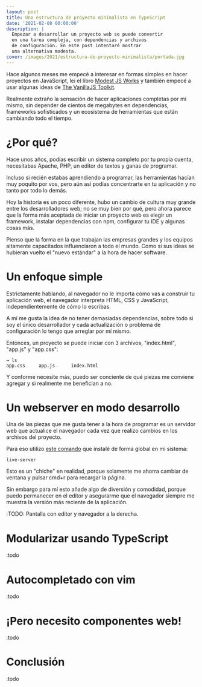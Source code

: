 ```yaml
---
layout: post
title: Una estructura de proyecto minimalista en TypeScript
date: '2021-02-08 00:00:00'
description: |
  Empezar a desarrollar un proyecto web se puede convertir
  en una tarea compleja, con dependencias y archivos
  de configuración. En este post intentaré mostrar
  una alternativa modesta.
cover: /images/2021/estructura-de-proyecto-minimalista/portada.jpg
---
```


Hace algunos meses me empecé a interesar en formas simples
en hacer proyectos en JavaScript, leí el libro [Modest JS Works](https://modestjs.works/book/part-1/intro/)
y también empecé a usar algunas ideas de [The VanillaJS Toolkit](https://vanillajstoolkit.com/).

Realmente extraño la sensación de hacer aplicaciones completas por mi mismo,
sin depender de cientos de megabytes en dependencias, frameworks
sofisticados y un ecosistema de herramientas que están cambiando
todo el tiempo.

# ¿Por qué?

Hace unos años, podías escribir un sistema completo por tu propia cuenta,
necesitabas Apache, PHP, un editor de textos y ganas de programar. 

Incluso si recién estabas aprendiendo a programar, las herramientas hacían
muy poquito por vos, pero aún así podías concentrarte en tu aplicación y no tanto
por todo lo demás.

Hoy la historia es un poco diferente, hubo un cambio de cultura muy grande
entre los desarrolladores web; no se muy bien por qué, pero ahora parece
que la forma más aceptada de iniciar un proyecto web es elegir un framework, instalar
dependencias con npm, configurar tu IDE y algunas cosas más. 

Pienso que la forma en la que trabajan las empresas grandes y los equipos altamente
capacitados influenciaron a todo el mundo. Como si sus ideas se hubieran vuelto
el "nuevo estándar" a la hora de hacer software.

# Un enfoque simple

Estrictamente hablando, al navegador no le importa cómo vas a construir tu aplicación
web, el navegador interpreta HTML, CSS y JavaScript, independientemente de cómo
lo escribas.

A mí me gusta la idea de no tener demasiadas dependencias, sobre
todo si soy el único desarrollador y cada actualización o problema de configuración
lo tengo que arreglar por mí mismo.

Entonces, un proyecto se puede iniciar con 3 archivos, "index.html", "app.js" y "app.css":

```
→ ls 
app.css     app.js      index.html
```

Y conforme necesite más, puedo ser conciente de qué piezas me conviene
agregar y si realmente me benefician a no.

# Un webserver en modo desarrollo

Una de las piezas que me gusta tener a la hora de programar es un servidor
web que actualice el navegador cada vez que realizo cambios en los archivos
del proyecto.

Para eso utilizo [este comando](https://www.npmjs.com/package/live-server) que
instalé de forma global en mi sistema:

```
live-server
```

Esto es un "chiche" en realidad, porque solamente me ahorra cambiar
de ventana y pulsar cmd+r para recargar la página. 

Sin embargo para mí esto añade algo de diversión y comodidad, porque puedo
permanecer en el editor y asegurarme que el navegador siempre me muestra
la versión más reciente de la aplicación.

:TODO: Pantalla con editor y navegador a la derecha.

# Modularizar usando TypeScript

:todo

# Autocompletado con vim

:todo

# ¡Pero necesito componentes web!

:todo

# Conclusión

:todo
